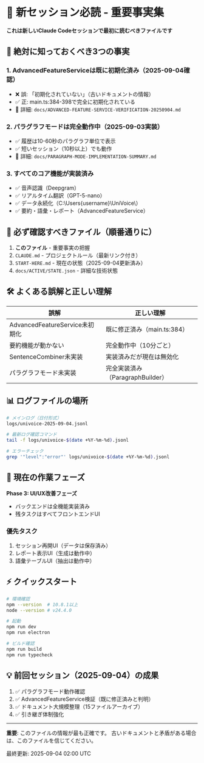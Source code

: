 # 🚨 新セッション必読 - 重要事実集

**これは新しいClaude Codeセッションで最初に読むべきファイルです**

## 🔴 絶対に知っておくべき3つの事実

### 1. AdvancedFeatureServiceは既に初期化済み（2025-09-04確認）
- ❌ 誤: 「初期化されていない」（古いドキュメントの情報）
- ✅ 正: main.ts:384-398で完全に初期化されている
- 📝 詳細: `docs/ADVANCED-FEATURE-SERVICE-VERIFICATION-20250904.md`

### 2. パラグラフモードは完全動作中（2025-09-03実装）
- ✅ 履歴は10-60秒のパラグラフ単位で表示
- ✅ 短いセッション（10秒以上）でも動作
- 📝 詳細: `docs/PARAGRAPH-MODE-IMPLEMENTATION-SUMMARY.md`

### 3. すべてのコア機能が実装済み
- ✅ 音声認識（Deepgram）
- ✅ リアルタイム翻訳（GPT-5-nano）
- ✅ データ永続化（C:\Users\{username}\UniVoice\）
- ✅ 要約・語彙・レポート（AdvancedFeatureService）

## 📁 必ず確認すべきファイル（順番通りに）

1. **このファイル** - 重要事実の把握
2. `CLAUDE.md` - プロジェクトルール（最新リンク付き）
3. `START-HERE.md` - 現在の状態（2025-09-04更新済み）
4. `docs/ACTIVE/STATE.json` - 詳細な技術状態

## 🛠️ よくある誤解と正しい理解

| 誤解 | 正しい理解 |
|------|-----------|
| AdvancedFeatureService未初期化 | 既に修正済み（main.ts:384） |
| 要約機能が動かない | 完全動作中（10分ごと） |
| SentenceCombiner未実装 | 実装済みだが現在は無効化 |
| パラグラフモード未実装 | 完全実装済み（ParagraphBuilder） |

## 📊 ログファイルの場所

```bash
# メインログ（日付形式）
logs/univoice-2025-09-04.jsonl

# 最新ログ確認コマンド
tail -f logs/univoice-$(date +%Y-%m-%d).jsonl

# エラーチェック
grep '"level":"error"' logs/univoice-$(date +%Y-%m-%d).jsonl
```

## 🎯 現在の作業フェーズ

**Phase 3: UI/UX改善フェーズ**
- バックエンドは全機能実装済み
- 残タスクはすべてフロントエンドUI

### 優先タスク
1. セッション再開UI（データは保存済み）
2. レポート表示UI（生成は動作中）
3. 語彙テーブルUI（抽出は動作中）

## ⚡ クイックスタート

```bash
# 環境確認
npm --version  # 10.8.1以上
node --version # v24.4.0

# 起動
npm run dev
npm run electron

# ビルド確認
npm run build
npm run typecheck
```

## 💡 前回セッション（2025-09-04）の成果

1. ✅ パラグラフモード動作確認
2. ✅ AdvancedFeatureService検証（既に修正済みと判明）
3. ✅ ドキュメント大規模整理（15ファイルアーカイブ）
4. ✅ 引き継ぎ体制強化

---

**重要**: このファイルの情報が最も正確です。
古いドキュメントと矛盾がある場合は、このファイルを信じてください。

最終更新: 2025-09-04 02:00 UTC